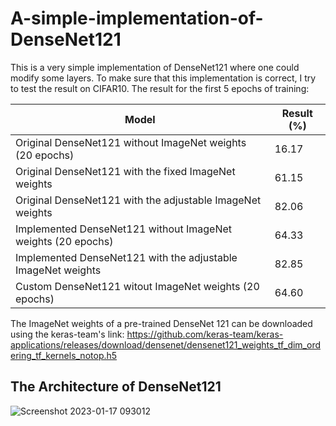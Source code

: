# A-simple-implementation-of-DenseNet121

This is a very simple implementation of DenseNet121 where one could modify some layers. To make sure that this implementation is correct, I try to test the result on CIFAR10.
The result for the first 5 epochs of training:

| Model  | Result (%) |
| ------------- | ------------- |
| Original DenseNet121 without ImageNet weights (20 epochs)  | 16.17  |
| Original DenseNet121 with the fixed ImageNet weights  | 61.15  |
| Original DenseNet121 with the adjustable ImageNet weights  | 82.06  |
| Implemented DenseNet121 without ImageNet weights (20 epochs) | 64.33  |
| Implemented DenseNet121 with the adjustable ImageNet weights  | 82.85  |
| Custom DenseNet121 witout ImageNet weights (20 epochs) | 64.60  |


The ImageNet weights of a pre-trained DenseNet 121 can be downloaded using the keras-team's link:
https://github.com/keras-team/keras-applications/releases/download/densenet/densenet121_weights_tf_dim_ordering_tf_kernels_notop.h5

## The Architecture of DenseNet121
![Screenshot 2023-01-17 093012](https://user-images.githubusercontent.com/81637352/212796754-d6d67d19-bbec-4bf6-a4ba-c13388ecfb17.jpg)
